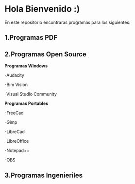 # Hola Bienvenido :)

En este repositorio encontraras programas para los siguientes:
## 1.Programas PDF
## 2.Programas Open Source
**Programas Windows**

-Audacity

-Bim Vision

-Visual Studio Community

**Programas Portables**

-FreeCad

-Gimp

-LibreCad

-LibreOffice

-Notepad++

-OBS

## 3.Programas Ingenieriles
